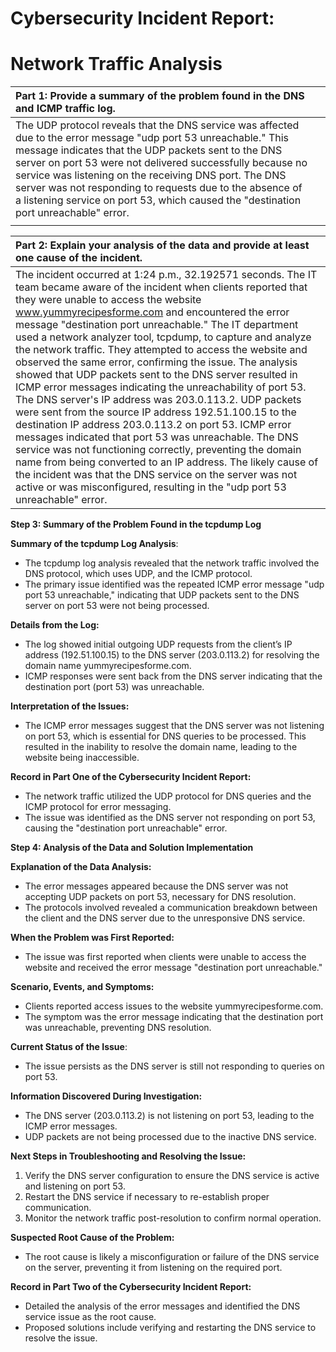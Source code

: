 # **Cybersecurity Incident Report:** 

# **Network Traffic Analysis**

| Part 1: Provide a summary of the problem found in the DNS and ICMP  traffic log.  |  |
| :---- | ----- |
| The UDP protocol reveals that the DNS service was affected due to the error message "udp port 53 unreachable." This message indicates that the UDP packets sent to the DNS server on port 53 were not delivered successfully because no service was listening on the receiving DNS port. The DNS server was not responding to requests due to the absence of a listening service on port 53, which caused the "destination port unreachable" error.  |  |
|  |  |

| Part 2: Explain your analysis of the data and provide at least one cause of the incident. |
| :---- |
| The incident occurred at 1:24 p.m., 32.192571 seconds. The IT team became aware of the incident when clients reported that they were unable to access the website www.yummyrecipesforme.com and encountered the error message "destination port unreachable."  The IT department used a network analyzer tool, tcpdump, to capture and analyze the network traffic. They attempted to access the website and observed the same error, confirming the issue. The analysis showed that UDP packets sent to the DNS server resulted in ICMP error messages indicating the unreachability of port 53\. The DNS server's IP address was 203.0.113.2. UDP packets were sent from the source IP address 192.51.100.15 to the destination IP address 203.0.113.2 on port 53\. ICMP error messages indicated that port 53 was unreachable. The DNS service was not functioning correctly, preventing the domain name from being converted to an IP address. The likely cause of the incident was that the DNS service on the server was not active or was misconfigured, resulting in the "udp port 53 unreachable" error. |

**Step 3: Summary of the Problem Found in the tcpdump Log**

**Summary of the tcpdump Log Analysis**:

* The tcpdump log analysis revealed that the network traffic involved the DNS protocol, which uses UDP, and the ICMP protocol.  
* The primary issue identified was the repeated ICMP error message "udp port 53 unreachable," indicating that UDP packets sent to the DNS server on port 53 were not being processed.

**Details from the Log:**

* The log showed initial outgoing UDP requests from the client’s IP address (192.51.100.15) to the DNS server (203.0.113.2) for resolving the domain name yummyrecipesforme.com.  
* ICMP responses were sent back from the DNS server indicating that the destination port (port 53\) was unreachable.

**Interpretation of the Issues:**

* The ICMP error messages suggest that the DNS server was not listening on port 53, which is essential for DNS queries to be processed. This resulted in the inability to resolve the domain name, leading to the website being inaccessible.

**Record in Part One of the Cybersecurity Incident Report:**

* The network traffic utilized the UDP protocol for DNS queries and the ICMP protocol for error messaging.  
* The issue was identified as the DNS server not responding on port 53, causing the "destination port unreachable" error.

**Step 4: Analysis of the Data and Solution Implementation**

**Explanation of the Data Analysis:**

* The error messages appeared because the DNS server was not accepting UDP packets on port 53, necessary for DNS resolution.  
* The protocols involved revealed a communication breakdown between the client and the DNS server due to the unresponsive DNS service.

**When the Problem was First Reported:**

* The issue was first reported when clients were unable to access the website and received the error message "destination port unreachable."

**Scenario, Events, and Symptoms:**

* Clients reported access issues to the website yummyrecipesforme.com.  
* The symptom was the error message indicating that the destination port was unreachable, preventing DNS resolution.

**Current Status of the Issue**:

* The issue persists as the DNS server is still not responding to queries on port 53\.

**Information Discovered During Investigation:**

* The DNS server (203.0.113.2) is not listening on port 53, leading to the ICMP error messages.  
* UDP packets are not being processed due to the inactive DNS service.

**Next Steps in Troubleshooting and Resolving the Issue:**

1. Verify the DNS server configuration to ensure the DNS service is active and listening on port 53\.  
2. Restart the DNS service if necessary to re-establish proper communication.  
3. Monitor the network traffic post-resolution to confirm normal operation.

**Suspected Root Cause of the Problem:**

* The root cause is likely a misconfiguration or failure of the DNS service on the server, preventing it from listening on the required port.

**Record in Part Two of the Cybersecurity Incident Report:**

* Detailed the analysis of the error messages and identified the DNS service issue as the root cause.  
* Proposed solutions include verifying and restarting the DNS service to resolve the issue.